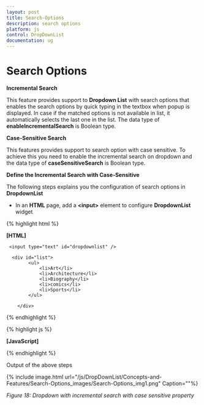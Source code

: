 ```yaml
---
layout: post
title: Search-Options
description: search options 
platform: js
control: DropDownList
documentation: ug
---
```


# Search Options 

**Incremental Search** 

This feature provides support to **Dropdown List** with search options that enables the search options by quick typing in the textbox when popup is displayed. In case if the matched options is not available in list, it automatically selects the last one in the list.  The data type of **enableIncrementalSearch** is Boolean type.

**Case-Sensitive Search** 

This features provides support to search option with case sensitive. To achieve this you need to enable the incremental search on dropdown and the data type of **caseSensitiveSearch** is Boolean type. 

**Define the Incremental Search with Case-Sensitive** 

The following steps explains you the configuration of search options in **DropdownList**

* In an **HTML** page, add a **&lt;input&gt;** element to configure **DropdownList** widget

{% highlight html %}

**[HTML]**

     <input type="text" id="dropdownlist" />

      <div id="list">
            <ul>
                <li>Art</li>
                <li>Architecture</li>
                <li>Biography</li>
                <li>comics</li>
                <li>Sports</li>
            </ul>

        </div>

{% endhighlight %}

{% highlight js %}

**[JavaScript]**

<script type="text/javascript">
      
        $(function () {
            $('#dropdownlist').ejDropDownList({
                targetID: "list",                
                width: "200px",               
                showRoundedCorner: true,
                enableIncrementalSearch: true,
                caseSensitiveSearch:false
            });
        });
   </script>

{% endhighlight %}

Output of the above steps

{% include image.html url="/js/DropDownList/Concepts-and-Features/Search-Options_images/Search-Options_img1.png" Caption=""%}

_Figure 18: Dropdown with incremental search with case sensitive property_  


